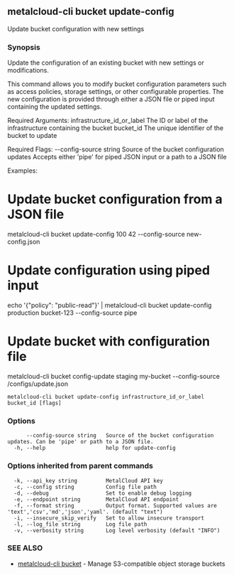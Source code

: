 ## metalcloud-cli bucket update-config

Update bucket configuration with new settings

### Synopsis

Update the configuration of an existing bucket with new settings or modifications.

This command allows you to modify bucket configuration parameters such as access policies,
storage settings, or other configurable properties. The new configuration is provided
through either a JSON file or piped input containing the updated settings.

Required Arguments:
  infrastructure_id_or_label    The ID or label of the infrastructure containing the bucket
  bucket_id                     The unique identifier of the bucket to update

Required Flags:
  --config-source string       Source of the bucket configuration updates
                               Accepts either 'pipe' for piped JSON input or a path to a JSON file

Examples:
  # Update bucket configuration from a JSON file
  metalcloud-cli bucket update-config 100 42 --config-source new-config.json

  # Update configuration using piped input
  echo '{"policy": "public-read"}' | metalcloud-cli bucket update-config production bucket-123 --config-source pipe

  # Update bucket with configuration file
  metalcloud-cli bucket config-update staging my-bucket --config-source /configs/update.json

```
metalcloud-cli bucket update-config infrastructure_id_or_label bucket_id [flags]
```

### Options

```
      --config-source string   Source of the bucket configuration updates. Can be 'pipe' or path to a JSON file.
  -h, --help                   help for update-config
```

### Options inherited from parent commands

```
  -k, --api_key string         MetalCloud API key
  -c, --config string          Config file path
  -d, --debug                  Set to enable debug logging
  -e, --endpoint string        MetalCloud API endpoint
  -f, --format string          Output format. Supported values are 'text','csv','md','json','yaml'. (default "text")
  -i, --insecure_skip_verify   Set to allow insecure transport
  -l, --log_file string        Log file path
  -v, --verbosity string       Log level verbosity (default "INFO")
```

### SEE ALSO

* [metalcloud-cli bucket](metalcloud-cli_bucket.md)	 - Manage S3-compatible object storage buckets

